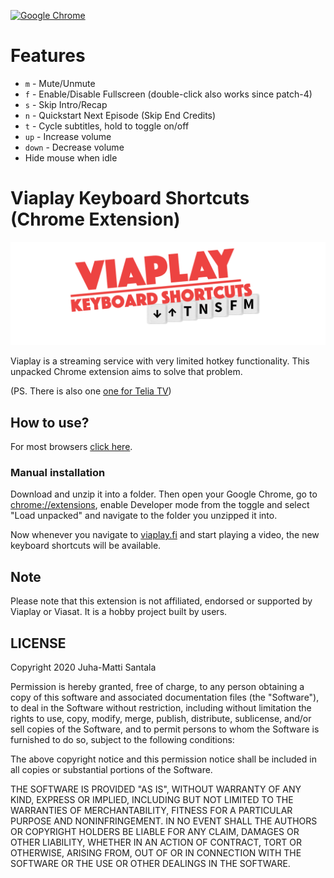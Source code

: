 [![Google Chrome](https://img.shields.io/chrome-web-store/v/dgnkgalpolbfilhhdejcbbapehkbjdkl?label=Get%20VKS%20for%20Chrome&logo=Google%20Chrome)](https://chrome.google.com/webstore/detail/viaplay-keyboard-shortcut/dgnkgalpolbfilhhdejcbbapehkbjdkl)
# Features

- `m`     - Mute/Unmute  
- `f`     - Enable/Disable Fullscreen (double-click also works since patch-4)  
- `s`     - Skip Intro/Recap  
- `n`     - Quickstart Next Episode (Skip End Credits)  
- `t`     - Cycle subtitles, hold to toggle on/off
- `up`    - Increase volume  
- `down`  - Decrease volume  
- Hide mouse when idle  

# Viaplay Keyboard Shortcuts (Chrome Extension)

![](./images/project-logo-viaplay-shortcuts.png)

Viaplay is a streaming service with very limited hotkey functionality. This unpacked Chrome extension aims to solve that problem.

(PS. There is also one [one for Telia TV](https://github.com/Hamatti/teliatv-keyboard-shortcuts))

## How to use?
For most browsers [click here](https://chrome.google.com/webstore/detail/viaplay-keyboard-shortcut/dgnkgalpolbfilhhdejcbbapehkbjdkl).  
### Manual installation
Download and unzip it into a folder. Then open your Google Chrome, go to [chrome://extensions](chrome://extensions), enable Developer mode from the toggle and select "Load unpacked" and navigate to the folder you unzipped it into.

Now whenever you navigate to [viaplay.fi](https://viaplay.fi) and start playing a video, the new keyboard shortcuts will be available.

## Note

Please note that this extension is not affiliated, endorsed or supported by Viaplay or Viasat. It is a hobby project built by users.

## LICENSE

Copyright 2020 Juha-Matti Santala

Permission is hereby granted, free of charge, to any person obtaining a copy of this software and associated documentation files (the "Software"), to deal in the Software without restriction, including without limitation the rights to use, copy, modify, merge, publish, distribute, sublicense, and/or sell copies of the Software, and to permit persons to whom the Software is furnished to do so, subject to the following conditions:

The above copyright notice and this permission notice shall be included in all copies or substantial portions of the Software.

THE SOFTWARE IS PROVIDED "AS IS", WITHOUT WARRANTY OF ANY KIND, EXPRESS OR IMPLIED, INCLUDING BUT NOT LIMITED TO THE WARRANTIES OF MERCHANTABILITY, FITNESS FOR A PARTICULAR PURPOSE AND NONINFRINGEMENT. IN NO EVENT SHALL THE AUTHORS OR COPYRIGHT HOLDERS BE LIABLE FOR ANY CLAIM, DAMAGES OR OTHER LIABILITY, WHETHER IN AN ACTION OF CONTRACT, TORT OR OTHERWISE, ARISING FROM, OUT OF OR IN CONNECTION WITH THE SOFTWARE OR THE USE OR OTHER DEALINGS IN THE SOFTWARE.
